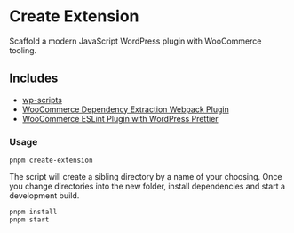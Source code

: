 # Create Extension

Scaffold a modern JavaScript WordPress plugin with WooCommerce tooling.

## Includes

-   [wp-scripts](https://github.com/WordPress/gutenberg/tree/master/packages/scripts)
-   [WooCommerce Dependency Extraction Webpack Plugin](https://github.com/woocommerce/woocommerce/tree/trunk/packages/js/dependency-extraction-webpack-plugin)
-   [WooCommerce ESLint Plugin with WordPress Prettier](https://github.com/woocommerce/woocommerce/tree/trunk/packages/js/eslint-plugin)

### Usage

```
pnpm create-extension
```

The script will create a sibling directory by a name of your choosing. Once you change directories into the new folder, install dependencies and start a development build.

```
pnpm install
pnpm start
```

